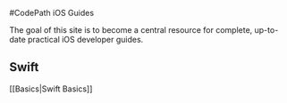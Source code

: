 #CodePath iOS Guides

The goal of this site is to become a central resource for complete, up-to-date practical iOS developer guides.

## Swift

[[Basics|Swift Basics]]
